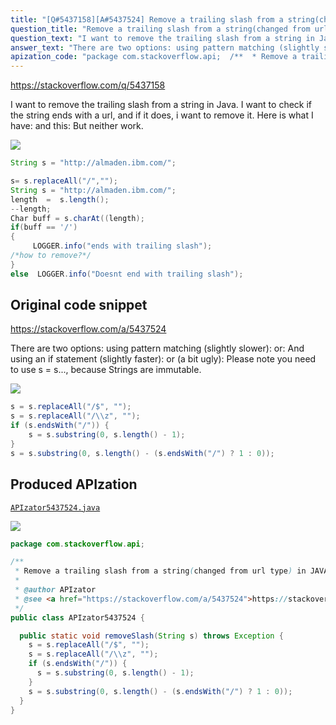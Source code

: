 ```yaml
---
title: "[Q#5437158][A#5437524] Remove a trailing slash from a string(changed from url type) in JAVA"
question_title: "Remove a trailing slash from a string(changed from url type) in JAVA"
question_text: "I want to remove the trailing slash from a string in Java. I want to check if the string ends with a url, and if it does, i want to remove it. Here is what I have: and this: But neither work."
answer_text: "There are two options: using pattern matching (slightly slower): or: And using an if statement (slightly faster): or (a bit ugly): Please note you need to use s = s..., because Strings are immutable."
apization_code: "package com.stackoverflow.api;  /**  * Remove a trailing slash from a string(changed from url type) in JAVA  *  * @author APIzator  * @see <a href=\"https://stackoverflow.com/a/5437524\">https://stackoverflow.com/a/5437524</a>  */ public class APIzator5437524 {    public static void removeSlash(String s) throws Exception {     s = s.replaceAll(\"/$\", \"\");     s = s.replaceAll(\"/\\\\z\", \"\");     if (s.endsWith(\"/\")) {       s = s.substring(0, s.length() - 1);     }     s = s.substring(0, s.length() - (s.endsWith(\"/\") ? 1 : 0));   } }"
---
```


https://stackoverflow.com/q/5437158

I want to remove the trailing slash from a string in Java.
I want to check if the string ends with a url, and if it does, i want to remove it.
Here is what I have:
and this:
But neither work.


<div class="code-logo"><img src="/stackoverflow.png" /></div>

```java
String s = "http://almaden.ibm.com/";

s= s.replaceAll("/","");
String s = "http://almaden.ibm.com/";
length  =  s.length();
--length;
Char buff = s.charAt((length);
if(buff == '/')
{
     LOGGER.info("ends with trailing slash");
/*how to remove?*/
}
else  LOGGER.info("Doesnt end with trailing slash");
```


## Original code snippet

https://stackoverflow.com/a/5437524

There are two options: using pattern matching (slightly slower):
or:
And using an if statement (slightly faster):
or (a bit ugly):
Please note you need to use s = s..., because Strings are immutable.

<div class="code-logo"><img src="/stackoverflow.png" /></div>

```java
s = s.replaceAll("/$", "");
s = s.replaceAll("/\\z", "");
if (s.endsWith("/")) {
    s = s.substring(0, s.length() - 1);
}
s = s.substring(0, s.length() - (s.endsWith("/") ? 1 : 0));
```

## Produced APIzation

[`APIzator5437524.java`](https://github.com/pasqualesalza/apization-temp-data/raw/master/search/APIzator5437524.java)

<div class="code-logo"><img src="/apizator.png" /></div>

```java
package com.stackoverflow.api;

/**
 * Remove a trailing slash from a string(changed from url type) in JAVA
 *
 * @author APIzator
 * @see <a href="https://stackoverflow.com/a/5437524">https://stackoverflow.com/a/5437524</a>
 */
public class APIzator5437524 {

  public static void removeSlash(String s) throws Exception {
    s = s.replaceAll("/$", "");
    s = s.replaceAll("/\\z", "");
    if (s.endsWith("/")) {
      s = s.substring(0, s.length() - 1);
    }
    s = s.substring(0, s.length() - (s.endsWith("/") ? 1 : 0));
  }
}

```
